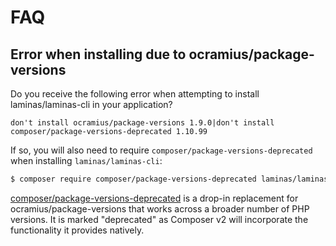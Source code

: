 # FAQ

## Error when installing due to ocramius/package-versions

Do you receive the following error when attempting to install
laminas/laminas-cli in your application?

```text
don't install ocramius/package-versions 1.9.0|don't install composer/package-versions-deprecated 1.10.99
```

If so, you will also need to require `composer/package-versions-deprecated` when
installing `laminas/laminas-cli`:

```bash
$ composer require composer/package-versions-deprecated laminas/laminas-cli
```

[composer/package-versions-deprecated](https://github.com/composer/package-versions-deprecated)
is a drop-in replacement for ocramius/package-versions that works across a
broader number of PHP versions. It is marked "deprecated" as Composer v2 will
incorporate the functionality it provides natively.
